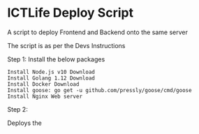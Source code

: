 # ICTLife Deploy Script
A script to deploy Frontend and Backend onto the same server

The script is as per the Devs Instructions

Step 1:
Install the below packages

    Install Node.js v10 Download
    Install Golang 1.12 Download
    Install Docker Download
    Install goose: go get -u github.com/pressly/goose/cmd/goose
    Install Nginx Web server
    
 Step 2:
 
 Deploys the 
    
